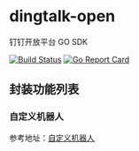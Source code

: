 # dingtalk-open
钉钉开放平台 GO SDK

[![Build Status](https://travis-ci.org/infoepoch/dingtalk-open.svg?branch=master)](https://travis-ci.org/infoepoch/dingtalk-open)
[![Go Report Card](https://goreportcard.com/badge/github.com/infoepoch/dingtalk-open)](https://goreportcard.com/report/github.com/infoepoch/dingtalk-open)

## 封装功能列表

### 自定义机器人
参考地址：[自定义机器人](https://open-doc.dingtalk.com/docs/doc.htm?spm=a219a.7629140.0.0.karFPe&treeId=257&articleId=105735&docType=1)
